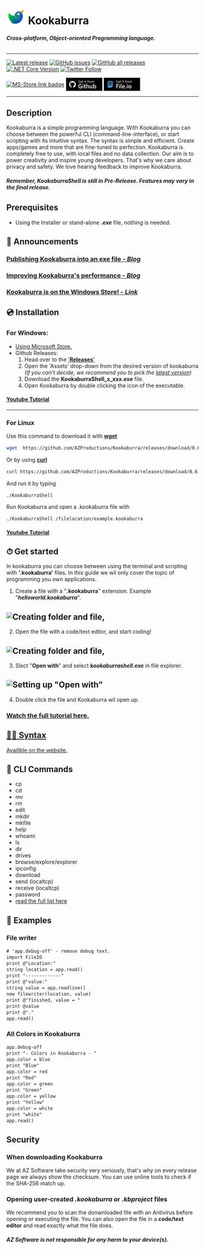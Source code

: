 ![Logo](https://raw.githubusercontent.com/AZProductions/Kookaburra/main/.github/icons/cover_art.png) **Kookaburra**
=======
###### ***Cross-platform, Object-oriented Programming language.***
----
[![Latest release](https://img.shields.io/github/v/release/azproductions/kookaburra?include_prereleases)](https://github.com/AZProductions/Kookaburra/releases)
[![GitHub issues](https://img.shields.io/github/issues/azproductions/kookaburra)](https://github.com/AZProductions/Kookaburra/issues)
[![GitHub all releases](https://img.shields.io/github/downloads/azproductions/kookaburra/total)](https://github.com/AZProductions/Kookaburra/releases)
[![.NET Core Version](https://img.shields.io/badge/.NET%20Core-5-blue)](https://dotnet.microsoft.com/download/dotnet/5.0)
[![Twitter Follow](https://img.shields.io/twitter/follow/AZ_Software?style=flat?color=blue)](https://twitter.com/intent/follow?screen_name=AZ_Software)

<a href='//www.microsoft.com/store/apps/9pcq0dhdtzpm?cid=storebadge&ocid=badge'><img src='https://developer.microsoft.com/store/badges/images/English_get-it-from-MS.png' alt='MS-Store link badge' style="vertical-align:middle" center width="96" height="35"/></a>
<a href='https://github.com/AZProductions/Kookaburra/releases'><img src='https://raw.githubusercontent.com/AZProductions/Kookaburra/main/docs-img/badge.png' alt='Github link badge' style="vertical-align:middle" center width="96" height="35"/></a>
<a href='https://kookaburrashell.github.io/mirror/index.html'><img src='https://raw.githubusercontent.com/AZProductions/Kookaburra/main/docs-img/badge2.png' alt='Mirror link badge' style="vertical-align:middle" center width="96" height="35"/></a>

----

## Description
Kookaburra is a simple programming language. With Kookaburra you can choose between the powerful CLI (command-line-interface), or start scripting with its intuitive syntax. The syntax is simple and efficient. Create apps/games and more that are fine-tuned to perfection. Kookaburra is completely free to use, with local files and no data collection. Our aim is to power creativity and inspire young developers. That's why we care about privacy and safety. We love hearing feedback to improve Kookaburra.
 
###### ***Remember, KookaburraShell is still in Pre-Release. Features may vary in the final release.***

## Prerequisites
- Using the Installer or stand-alone ***.exe*** file, nothing is needed. 

## 📣 Announcements
### [Publishing Kookaburra into an exe file - ***Blog***](https://github.com/AZProductions/Kookaburra/blob/main/blogs/Publishing_Kookaburra.md)
### [Improving Kookaburra's performance - ***Blog***](https://github.com/AZProductions/Kookaburra/blob/main/blogs/0.6.0_Improvments.md)
### [**Kookaburra is on the Windows Store!** - ***Link***](https://www.microsoft.com/store/apps/9pcq0dhdtzpm)

## 💿 Installation
### For Windows:
 - [Using Microsoft Store.](https://www.microsoft.com/store/apps/9pcq0dhdtzpm)
 - Github Releases:
   1. Head over to the ['**Releases**'](https://github.com/AZProductions/Kookaburra/releases)
   2. Open the 'Assets' drop-down from the desired version of kookaburra *(If you can't decide, we recommend you to pick the [latest version](https://github.com/AZProductions/Kookaburra/releases/latest))*
   3. Download the **KookaburraShell_x_xxx.exe** file.
   4. Open Kookaburra by double clicking the icon of the executable.

#### [**Youtube Tutorial**](https://www.youtube.com/watch?v=Dr1xe4JFh78)
-----

### For Linux
Use this command to download it with [**wget**](http://www.gnu.org/software/wget/)
```bash
wget  https://github.com/AZProductions/Kookaburra/releases/download/0.6.8/KookaburraShell_linux_0.6.8
```
Or by using [**curl**](https://curl.se/)
```bash
curl https://github.com/AZProductions/Kookaburra/releases/download/0.6.8/KookaburraShell_linux_0.6.8
```
And run it by typing
```
./KookaburraShell
```
Run Kookaburra and open a .kookaburra file with
```
./KookaburraShell /filelocation/example.kookaburra
```
#### [**Youtube Tutorial**](https://www.youtube.com/watch?v=cvjH8pmiKDk)


## ⏱ Get started
In kookaburra you can choose between using the terminal and scripting with **'.kookaburra'** files.
In this guide we wil only cover the topic of programming you own applications.

1. Create a file with a "**.kookaburra**" extension. Example "***helloworld.kookaburra***".
## ![Creating folder and file,](https://media.giphy.com/media/h8FwBMfUXUiRcwM3CZ/giphy.gif)
2. Open the file with a code/text editor, and start coding!
## ![Creating folder and file,](https://media.giphy.com/media/QLLavb6TzdhgDnv74d/giphy.gif)
3. Slect "**Open with**" and select ***kookaburrashell.exe*** in file explorer.
## ![Setting up "Open with"](https://media.giphy.com/media/LVGzbtygblYO4zPzqo/giphy.gif)
4. Double click the file and Kookaburra wil open up.
### [**Watch the full tutorial here.**](https://www.youtube.com/watch?v=ou1rCcN5wEQ)

## [👩‍💻 Syntax](https://azproductions.github.io/Kookaburra/syntax/)
[Availible on the website.](https://azproductions.github.io/Kookaburra/syntax/)

## 📒 CLI Commands
- cp
- cd
- mv
- rm
- edit
- mkdir
- mkfile
- help
- whoami
- ls
- dir
- drives
- browse/explore/explorer
- ipconfig
- download
- send (localtcp)
- receive (localtcp)
- password
- [read the full list here](github.com/404)

## 📐 Examples
### File writer
```
# 'app.debug-off' - remove debug text.
import FileIO
print @"Location:"
string location = app.read()
print "-------------"
print @"value:"
string value = app.readline()
new filewriter(location, value)
print @"finished, value = "
print @value
print @"."
app.read() 
```
### All Colors in Kookaburra
```
app.debug-off
print "- Colors in Kookaburra - "
app.color = blue
print "Blue"
app.color = red
print "Red"
app.color = green
print "Green"
app.color = yellow
print "Yellow"
app.color = white
print "white"
app.read()
```


## Security
### **When downloading Kookaburra**
We at AZ Software take security very seriously, that's why on every release page we always show the checksum. You can use online tools to check if the SHA-256 match up.

### **Opening user-created *.kookaburra* or *.kbproject* files**
We recommend you to scan the donwnloaded file with an Antivirus before opening or executing the file.
You can also open the file in a **code/text editor** and read exactly what the file does.

##### ***AZ Software is not responsible for any harm to your device(s).***
